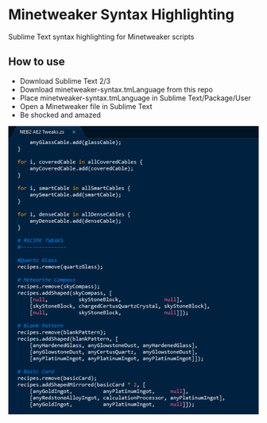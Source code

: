 # Minetweaker Syntax Highlighting
Sublime Text syntax highlighting for Minetweaker scripts
## How to use
- Download Sublime Text 2/3
- Download minetweaker-syntax.tmLanguage from this repo
- Place minetweaker-syntax.tmLanguage in Sublime Text/Package/User
- Open a Minetweaker file in Sublime Text
- Be shocked and amazed

![](https://raw.githubusercontent.com/Nincraft/minetweaker-syntax-highlighting/master/images/minetweaker-syntax-1.png)
